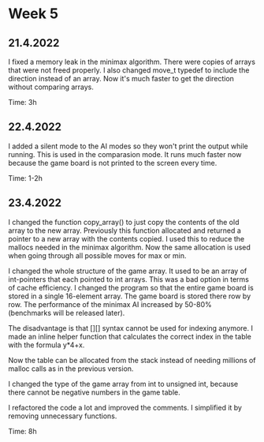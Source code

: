 # Week 5
## 21.4.2022
I fixed a memory leak in the minimax algorithm. There were copies of arrays that
were not freed properly. I also changed move_t typedef to include the direction
instead of an array. Now it's much faster to get the direction without comparing
arrays.

Time: 3h

## 22.4.2022
I added a silent mode to the AI modes so they won't print the output while
running. This is used in the comparasion mode. It runs much faster now because
the game board is not printed to the screen every time.

Time: 1-2h

## 23.4.2022
I changed the function copy_array() to just copy the contents of the old array
to the new array. Previously this function allocated and returned a pointer to a
new array with the contents copied. I used this to reduce the mallocs needed in
the minimax algorithm. Now the same allocation is used when going through all
possible moves for max or min.

I changed the whole structure of the game array. It used to be an array of
int-pointers that each pointed to int arrays. This was a bad option in terms of
cache efficiency. I changed the program so that the entire game board is stored
in a single 16-element array. The game board is stored there row by row. The
performance of the minimax AI increased by 50-80% (benchmarks will be released
later).

The disadvantage is that [][] syntax cannot be used for indexing anymore. I made
an inline helper function that calculates the correct index in the table with
the formula y*4+x.

Now the table can be allocated from the stack instead of needing millions of
malloc calls as in the previous version.

I changed the type of the game array from int to unsigned int, because there
cannot be negative numbers in the game table.

I refactored the code a lot and improved the comments. I simplified it by
removing unnecessary functions.

Time: 8h

